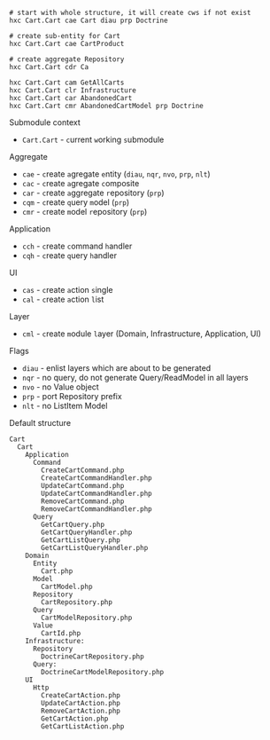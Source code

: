 ```shell
# start with whole structure, it will create cws if not exist 
hxc Cart.Cart cae Cart diau prp Doctrine

# create sub-entity for Cart
hxc Cart.Cart cae CartProduct

# create aggregate Repository
hxc Cart.Cart cdr Ca

hxc Cart.Cart cam GetAllCarts
hxc Cart.Cart clr Infrastructure
hxc Cart.Cart car AbandonedCart
hxc Cart.Cart cmr AbandonedCartModel prp Doctrine
```
Submodule context
* `Cart.Cart` - `c`urrent `w`orking `s`ubmodule

Aggregate
* `cae` - `c`reate `a`gregate `e`ntity (`diau`, `nqr`, `nvo`, `prp`, `nlt`)
* `cac` - `c`reate `a`gregate `c`omposite
* `car` - `c`reate `a`ggregate `r`epository (`prp`)
* `cqm` - `c`reate `q`uery `m`odel (`prp`)
* `cmr` - `c`reate `m`odel `r`epository (`prp`)

Application
* `cch` - `c`reate `c`ommand `h`andler
* `cqh` - `c`reate `q`uery `h`andler

UI
* `cas` - `c`reate `a`ction `s`ingle
* `cal` - `c`reate `a`ction `l`ist

Layer
* `cml` - `c`reate `m`odule `l`ayer (Domain, Infrastructure, Application, UI)

Flags
* `diau` - enlist layers which are about to be generated
* `nqr` - no query, do not generate Query/ReadModel in all layers
* `nvo` - no Value object
* `prp` - port Repository prefix
* `nlt` - no ListItem Model

Default structure
```shell
Cart
  Cart
    Application
      Command
        CreateCartCommand.php
        CreateCartCommandHandler.php
        UpdateCartCommand.php
        UpdateCartCommandHandler.php
        RemoveCartCommand.php
        RemoveCartCommandHandler.php
      Query
        GetCartQuery.php  
        GetCartQueryHandler.php
        GetCartListQuery.php
        GetCartListQueryHandler.php
    Domain
      Entity
        Cart.php
      Model
        CartModel.php
      Repository
        CartRepository.php
      Query
        CartModelRepository.php
      Value
        CartId.php
    Infrastructure:
      Repository
        DoctrineCartRepository.php
      Query:
        DoctrineCartModelRepository.php
    UI
      Http
        CreateCartAction.php
        UpdateCartAction.php
        RemoveCartAction.php
        GetCartAction.php
        GetCartListAction.php
```

